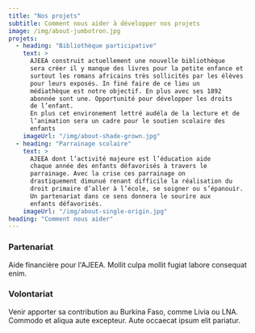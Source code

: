 ```yaml
---
title: "Nos projets"
subtitle: Comment nous aider à développer nos projets
image: /img/about-jumbotron.jpg
projets:
  - heading: "Bibliothèque participative"
    text: >
      AJEEA construit actuellement une nouvelle bibliothèque
      sera créer il y manque des livres pour la petite enfance et
      surtout les romans africains très sollicités par les élèves
      pour leurs exposés. In finé faire de ce lieu un
      médiathèque est notre objectif. En plus avec ses 1892
      abonnée sont une. Opportunité pour développer les droits
      de l’enfant.
      En plus cet environement lettré audéla de la lecture et de
      l’animation sera un cadre pour le soutien scolaire des
      enfants
    imageUrl: "/img/about-shade-grown.jpg"
  - heading: "Parrainage scolaire"
    text: >
      AJEEA dont l’activité majeure est l’éducation aide
      chaque année des enfants défavorisés à travers le
      parrainage. Avec la crise ces parrainage on
      drastiquement dimunué renant difficile la réalisation du
      droit primaire d’aller à l’école, se soigner ou s’épanouir.
      Un partenariat dans ce sens donnera le sourire aux
      enfants défavorisés.
    imageUrl: "/img/about-single-origin.jpg"
heading: "Comment nous aider"
---
```

### Partenariat

Aide financière pour l'AJEEA. Mollit culpa mollit fugiat labore consequat enim.

### Volontariat

Venir apporter sa contribution au Burkina Faso, comme Livia ou LNA. Commodo et aliqua aute excepteur. Aute occaecat ipsum elit pariatur.

